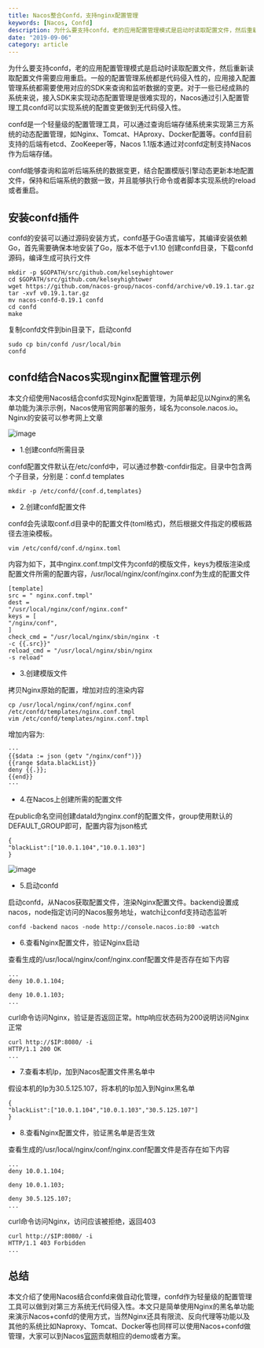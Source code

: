 ```yaml
---
title: Nacos整合Confd，支持nginx配置管理
keywords: [Nacos, Confd]
description: 为什么要支持confd，老的应用配置管理模式是启动时读取配置文件，然后重新读取配置文件需要应用重启。一般的配置管理系统都是代码侵入性的
date: "2019-09-06"
category: article
---
```


为什么要支持confd，老的应用配置管理模式是启动时读取配置文件，然后重新读取配置文件需要应用重启。一般的配置管理系统都是代码侵入性的，应用接入配置管理系统都需要使用对应的SDK来查询和监听数据的变更。对于一些已经成熟的系统来说，接入SDK来实现动态配置管理是很难实现的，Nacos通过引入配置管理工具confd可以实现系统的配置变更做到无代码侵入性。

confd是一个轻量级的配置管理工具，可以通过查询后端存储系统来实现第三方系统的动态配置管理，如Nginx、Tomcat、HAproxy、Docker配置等。confd目前支持的后端有etcd、ZooKeeper等，Nacos
1.1版本通过对confd定制支持Nacos作为后端存储。

confd能够查询和监听后端系统的数据变更，结合配置模版引擎动态更新本地配置文件，保持和后端系统的数据一致，并且能够执行命令或者脚本实现系统的reload或者重启。

## 安装confd插件
confd的安装可以通过源码安装方式，confd基于Go语言编写，其编译安装依赖Go，首先需要确保本地安装了Go，版本不低于v1.10
创建confd目录，下载confd源码，编译生成可执行文件
```
mkdir -p $GOPATH/src/github.com/kelseyhightower
cd $GOPATH/src/github.com/kelseyhightower
wget https://github.com/nacos-group/nacos-confd/archive/v0.19.1.tar.gz
tar -xvf v0.19.1.tar.gz
mv nacos-confd-0.19.1 confd
cd confd
make
```
复制confd文件到bin目录下，启动confd
```
sudo cp bin/confd /usr/local/bin
confd
```

## confd结合Nacos实现nginx配置管理示例
本文介绍使用Nacos结合confd实现Nginx配置管理，为简单起见以Nginx的黑名单功能为演示示例，Nacos使用官网部署的服务，域名为console.nacos.io。Nginx的安装可以参考网上文章

![image](https://img.alicdn.com/tfs/TB1X_KhdUz1gK0jSZLeXXb9kVXa-720-405.jpg)

- 1.创建confd所需目录

confd配置文件默认在/etc/confd中，可以通过参数-confdir指定。目录中包含两个子目录，分别是：conf.d templates
```
mkdir -p /etc/confd/{conf.d,templates}
```

- 2.创建confd配置文件

confd会先读取conf.d目录中的配置文件(toml格式)，然后根据文件指定的模板路径去渲染模板。
```
vim /etc/confd/conf.d/nginx.toml
```

内容为如下，其中nginx.conf.tmpl文件为confd的模版文件，keys为模版渲染成配置文件所需的配置内容，/usr/local/nginx/conf/nginx.conf为生成的配置文件

```
[template]
src = " nginx.conf.tmpl"
dest =
"/usr/local/nginx/conf/nginx.conf"
keys = [
"/nginx/conf",
]
check_cmd = "/usr/local/nginx/sbin/nginx -t
-c {{.src}}"
reload_cmd = "/usr/local/nginx/sbin/nginx
-s reload"
```

- 3.创建模版文件

拷贝Nginx原始的配置，增加对应的渲染内容

```
cp /usr/local/nginx/conf/nginx.conf
/etc/confd/templates/nginx.conf.tmpl
vim /etc/confd/templates/nginx.conf.tmpl
```

增加内容为:

```
···
{{$data := json (getv "/nginx/conf")}}
{{range $data.blackList}}
deny {{.}};
{{end}}
···
```

- 4.在Nacos上创建所需的配置文件

在public命名空间创建dataId为nginx.conf的配置文件，group使用默认的DEFAULT_GROUP即可，配置内容为json格式
```
{
"blackList":["10.0.1.104","10.0.1.103"]
}
```

![image](https://img.alicdn.com/tfs/TB1PSKwdKP2gK0jSZFoXXauIVXa-1986-1024.png)

- 5.启动confd

启动confd，从Nacos获取配置文件，渲染Nginx配置文件。backend设置成nacos，node指定访问的Nacos服务地址，watch让confd支持动态监听

```
confd -backend nacos -node http://console.nacos.io:80 -watch
```

- 6.查看Nginx配置文件，验证Nginx启动

查看生成的/usr/local/nginx/conf/nginx.conf配置文件是否存在如下内容
```
...
deny 10.0.1.104;

deny 10.0.1.103;
...
```

curl命令访问Nginx，验证是否返回正常。http响应状态码为200说明访问Nginx正常
```
curl http://$IP:8080/ -i
HTTP/1.1 200 OK
...
```

- 7.查看本机Ip，加到Nacos配置文件黑名单中

假设本机的Ip为30.5.125.107，将本机的Ip加入到Nginx黑名单
```
{
"blackList":["10.0.1.104","10.0.1.103","30.5.125.107"]
}
```

- 8.查看Nginx配置文件，验证黑名单是否生效

查看生成的/usr/local/nginx/conf/nginx.conf配置文件是否存在如下内容
```
...
deny 10.0.1.104;

deny 10.0.1.103;

deny 30.5.125.107;
...
```
curl命令访问Nginx，访问应该被拒绝，返回403
```
curl http://$IP:8080/ -i
HTTP/1.1 403 Forbidden
...
```

## 总结
本文介绍了使用Nacos结合confd来做自动化管理，confd作为轻量级的配置管理工具可以做到对第三方系统无代码侵入性。本文只是简单使用Nginx的黑名单功能来演示Nacos+confd的使用方式，当然Nginx还具有限流、反向代理等功能以及其他的系统比如Naproxy、Tomcat、Docker等也同样可以使用Nacos+confd做管理，大家可以到Nacos[官网](https://nacos.io)贡献相应的demo或者方案。
